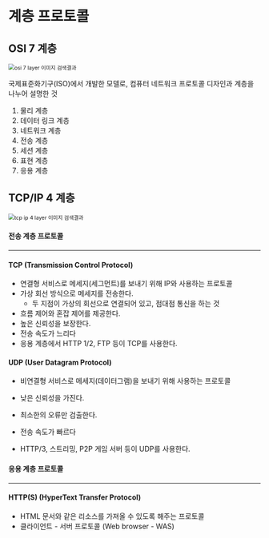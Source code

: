 # 계층 프로토콜



## OSI 7 계층

<img src="https://img1.daumcdn.net/thumb/R720x0.q80/?scode=mtistory2&fname=http%3A%2F%2Fcfile1.uf.tistory.com%2Fimage%2F9907D5415C68F552036E2D" alt="osi 7 layer 이미지 검색결과" style="zoom:75%;" />

국제표준화기구(ISO)에서 개발한 모델로, 컴퓨터 네트워크 프로토콜 디자인과 계층을 나누어 설명한 것



1. 물리 계층
2. 데이터 링크 계층
3. 네트워크 계층
4. 전송 계층
5. 세션 계층
6. 표현 계층
7. 응용 계층



## TCP/IP 4 계층

<img src="https://1cp3v31bcrm1lv5jv1crjrq1-wpengine.netdna-ssl.com/wp-content/uploads/2017/12/3_scheme.jpg" alt="tcp ip 4 layer 이미지 검색결과" style="zoom:75%;" />



#### 전송 계층 프로토콜

---

#### TCP (Transmission Control Protocol)

-  연결형 서비스로 메세지(세그먼트)를 보내기 위해 IP와 사용하는 프로토콜
- 가상 회선 방식으로 메세지를 전송한다.
  - 두 지점이 가상의 회선으로 연결되어 있고, 점대점 통신을 하는 것
- 흐름 제어와 혼잡 제어를 제공한다.
- 높은 신뢰성을 보장한다.
- 전송 속도가 느리다
- 응용 계층에서 HTTP 1/2, FTP 등이 TCP를 사용한다.



#### UDP (User Datagram Protocol)

- 비연결형 서비스로 메세지(데이터그램)을 보내기 위해 사용하는 프로토콜
- 낮은 신뢰성을 가진다.
- 최소한의 오류만 검출한다.
- 전송 속도가 빠르다

- HTTP/3, 스트리밍, P2P 게임 서버 등이 UDP를 사용한다.



#### 응용 계층 프로토콜

---

#### HTTP(S) (HyperText Transfer Protocol)

- HTML 문서와 같은 리소스를 가져올 수 있도록 해주는 프로토콜
- 클라이언트 - 서버 프로토콜 (Web browser - WAS)


